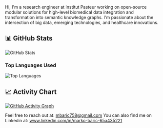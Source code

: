 
Hi, I'm a research engineer at Institut Pasteur working on open-source modular solutions for high-level biomedical data integration and transformation into semantic knowledge graphs. I'm passionate about the intersection of big data, emerging technologies, and healthcare innovations.

## 📊 GitHub Stats

![GitHub Stats](https://github-readme-stats.vercel.app/api?username=mbaric758&show_icons=true&hide=issues&count_private=true)

### Top Languages Used

![Top Languages](https://github-readme-stats.vercel.app/api/top-langs/?username=mbaric758&layout=compact)

## 📈 Activity Chart

[![GitHub Activity Graph](https://activity-graph.herokuapp.com/graph?username=mbaric758&theme=react-dark)](https://activity-graph.herokuapp.com/graph?username=markodax007&theme=react-dark)

Feel free to reach out at: mbaric758@gmail.com
You can also find me on Linkedin at: www.linkedin.com/in/marko-baric-65a435221
